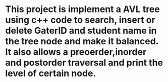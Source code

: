 # This project is implement a AVL tree using c++ code to search, insert or delete GaterID and student name in the tree node and make it balanced. It also allows a preoerder,inorder and postorder traversal and print the level of certain node.

